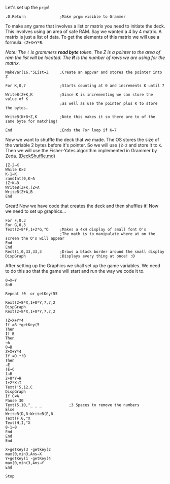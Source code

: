 Let's set up the `prgm`!
```
.0:Return               ;Make prgm visible to Grammer
```

To make any game that involves a list or matrix you need to initiate the deck.
This involves using an area of safe RAM. Say we wanted a 4 by 4 matrix. A matrix is
just a list of data. To get the elements of this matrix we will use a formula: `(Z+X+Y*R`.

_Note: The `(` is grammers **read byte** token. The Z is a pointer to the area of ram the list will be located. 
The **R** is the number of rows we are using for the matrix._
```
MakeVar(16,"5List→Z     ;Create an appvar and stores the pointer into Z

For K,0,7               ;Starts counting at 0 and increments K until 7

WriteB(Z+K,K            ;Since K is incrementing we can store the value of K
                        ;as well as use the pointer plus K to store the bytes.

WriteB(K+8+Z,K          ;Note this makes it so there are to of the same byte for matching!

End                     ;Ends the For loop if K=7
```

Now we want to shuffle the deck that we made. The OS stores the size of the variable
2 bytes before it's pointer. So we will use `{Z-2` and store it to `K`. Then we will
use the Fisher-Yates algorithm implemented in Grammer by Zeda. ([DeckShuffle.md](../tutorials/DeckShuffle.md))
```
{Z-2→K
While K>2
K-1→K
randInt(0,K→A
(Z+K→B
WriteB(Z+K,(Z+A
WriteB(Z+A,B
End
```

Great! Now we have code that creates the deck and then shuffles it! Now we need to set up graphics...
```
For F,0,3                
For G,0,3
Text(2+8*F,1+2*G,"O     ;Makes a 4x4 display of small font O's
                        ;The math is to manipulate where at on the screen the O's will appear
End
End
Rect(1,0,33,33,3        ;Draws a black border around the small display
DispGraph               ;Displays every thing at once! :D
```

After setting up the Graphics we shall set up the game variables. 
We need to do this so that the game will start and run the way we code it to.
```
0→X→Y
8→θ
```

```
Repeat !θ  or getKey(55
```
```
Rext(2+8*X,1+8*Y,7,7,2
DispGraph
Rext(2+8*X,1+8*Y,7,7,2
```
```
(Z+X+Y*4
If ≠8 *getKey(5
Then
If B
Then
→A
0→B
Z+X+Y*4
If ≠D *!B
Then
→E
(E→C
1→B
2+8*Y→H
1+2*X→I
Text('5,12,C
DispGraph
If C≠A
Pause 30
Text(5,10,"_ _ _            ;3 Spaces to remove the numbers
Else
WriteB(D,8:WriteB(E,8
Text(F,G,"X
Text(H,I,"X
θ-1→θ
End
End
End
```
```
X+getKey(3 -getkey(2
max(0,min3,Ans→X
Y+getKey(1 -getKey(4
max(0,min(3,Ans→Y
End
```
```
Stop
```
